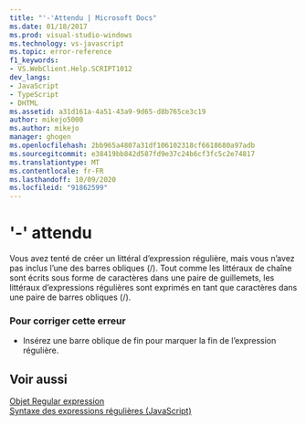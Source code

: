 ```yaml
---
title: "'-'Attendu | Microsoft Docs"
ms.date: 01/18/2017
ms.prod: visual-studio-windows
ms.technology: vs-javascript
ms.topic: error-reference
f1_keywords:
- VS.WebClient.Help.SCRIPT1012
dev_langs:
- JavaScript
- TypeScript
- DHTML
ms.assetid: a31d161a-4a51-43a9-9d65-d8b765ce3c19
author: mikejo5000
ms.author: mikejo
manager: ghogen
ms.openlocfilehash: 2bb965a4807a31df106102318cf6618680a97adb
ms.sourcegitcommit: e38419bb842d587fd9e37c24b6cf3fc5c2e74817
ms.translationtype: MT
ms.contentlocale: fr-FR
ms.lasthandoff: 10/09/2020
ms.locfileid: "91862599"
---
```

# <a name="expected--"></a>'-' attendu
Vous avez tenté de créer un littéral d’expression régulière, mais vous n’avez pas inclus l’une des barres obliques (/). Tout comme les littéraux de chaîne sont écrits sous forme de caractères dans une paire de guillemets, les littéraux d’expressions régulières sont exprimés en tant que caractères dans une paire de barres obliques (/).  
  
### <a name="to-correct-this-error"></a>Pour corriger cette erreur  
  
- Insérez une barre oblique de fin pour marquer la fin de l’expression régulière.  
  
## <a name="see-also"></a>Voir aussi  
 [Objet Regular expression](https://developer.mozilla.org/docs/Web/JavaScript/Reference/Global_Objects/RegExp)   
 [Syntaxe des expressions régulières (JavaScript)](/previous-versions/1400241x(v=vs.100))